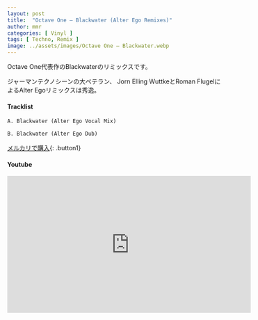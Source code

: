 ```yaml
---
layout: post
title:  "Octave One – Blackwater (Alter Ego Remixes)"
author: mmr
categories: [ Vinyl ]
tags: [ Techno, Remix ]
image: ../assets/images/Octave One – Blackwater.webp
---
```


Octave One代表作のBlackwaterのリミックスです。

ジャーマンテクノシーンの大ベテラン、 Jorn Elling WuttkeとRoman FlugelによるAlter Egoリミックスは秀逸。

#### Tracklist
```md
A. Blackwater (Alter Ego Vocal Mix)

B. Blackwater (Alter Ego Dub)
```

[メルカリで購入](https://jp.mercari.com/item/m73391781068?afid=6142608987){: .button1}

#### Youtube
<iframe width="560" height="315" src="https://www.youtube.com/embed/687F3j2nZ-4?si=2ajm1apVr5h5OHnY" title="YouTube video player" frameborder="0" allow="accelerometer; autoplay; clipboard-write; encrypted-media; gyroscope; picture-in-picture; web-share" referrerpolicy="strict-origin-when-cross-origin" allowfullscreen></iframe>